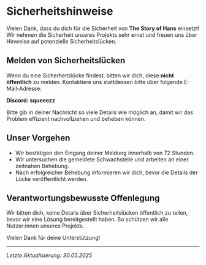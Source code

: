 # Sicherheitshinweise

Vielen Dank, dass du dich für die Sicherheit von **The Story of Hans** einsetzt! Wir nehmen die Sicherheit unseres Projekts sehr ernst und freuen uns über Hinweise auf potenzielle Sicherheitslücken.

## Melden von Sicherheitslücken

Wenn du eine Sicherheitslücke findest, bitten wir dich, diese **nicht öffentlich** zu melden. Kontaktiere uns stattdessen bitte über folgende E-Mail-Adresse:

**Discord: squeeezz**

Bitte gib in deiner Nachricht so viele Details wie möglich an, damit wir das Problem effizient nachvollziehen und beheben können.

## Unser Vorgehen

- Wir bestätigen den Eingang deiner Meldung innerhalb von 72 Stunden.
- Wir untersuchen die gemeldete Schwachstelle und arbeiten an einer zeitnahen Behebung.
- Nach erfolgreicher Behebung informieren wir dich, bevor die Details der Lücke veröffentlicht werden.

## Verantwortungsbewusste Offenlegung

Wir bitten dich, keine Details über Sicherheitslücken öffentlich zu teilen, bevor wir eine Lösung bereitgestellt haben. So schützen wir alle Nutzer:innen unseres Projekts.

Vielen Dank für deine Unterstützung!

---

*Letzte Aktualisierung: 30.05.2025*
